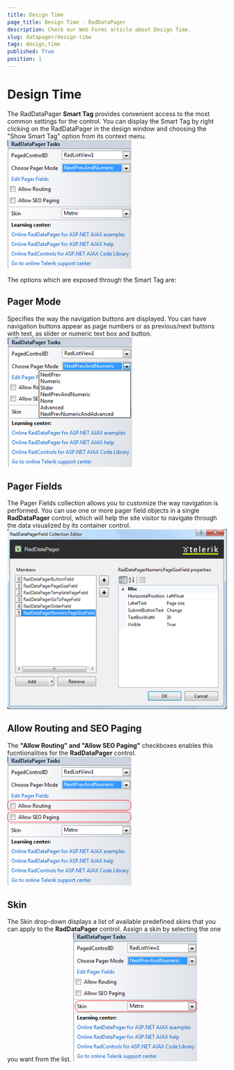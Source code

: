 ```yaml
---
title: Design Time
page_title: Design Time - RadDataPager
description: Check our Web Forms article about Design Time.
slug: datapager/design-time
tags: design,time
published: True
position: 1
---
```


# Design Time



The RadDataPager **Smart Tag** provides convenient access to the most common settings for the control. You can display the Smart Tag by right clicking on the RadDataPager in the design window and choosing the "Show Smart Tag" option from its context menu.
![RadDataPager Smart Tag](images/datapager_designtime1.png)

The options which are exposed through the Smart Tag are:

## Pager Mode

Specifies the way the navigation buttons are displayed. You can have navigation buttons appear as page numbers or as previous/next buttons with text, as slider or numeric text box and button.
![RadDataPager Pager Mode](images/datapager_designtime2.png)

## Pager Fields

The Pager Fields collection allows you to customize the way navigation is performed. You can use one or more pager field objects in a single **RadDataPager** control, which will help the site visitor to navigate through the data visualized by its container control.
![RadDataPager Pager Fields](images/datapager_designtime3.png)

## Allow Routing and SEO Paging

The **"Allow Routing" and "Allow SEO Paging"** checkboxes enables this fucntionalities for the **RadDataPager** control.
![Add RadStyleSheetManager option](images/datapager_designtime4.png)

## Skin

The Skin drop-down displays a list of available predefined skins that you can apply to the **RadDataPager** control. Assign a skin by selecting the one you want from the list.
![RadDataPager Skin](images/datapager_designtime5.png)
